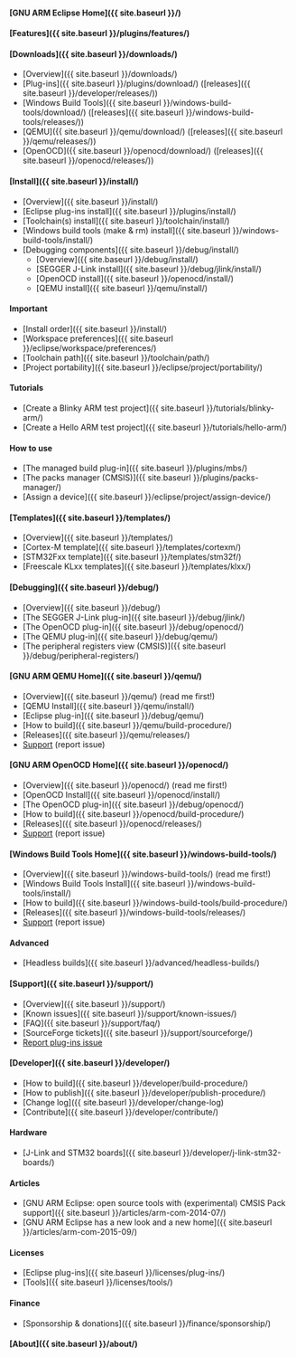 
#### [GNU ARM Eclipse Home]({{ site.baseurl }}/)

#### [Features]({{ site.baseurl }}/plugins/features/)

#### [Downloads]({{ site.baseurl }}/downloads/)

* [Overview]({{ site.baseurl }}/downloads/)
* [Plug-ins]({{ site.baseurl }}/plugins/download/) ([releases]({{ site.baseurl }}/developer/releases/))
* [Windows Build Tools]({{ site.baseurl }}/windows-build-tools/download/) ([releases]({{ site.baseurl }}/windows-build-tools/releases/))
* [QEMU]({{ site.baseurl }}/qemu/download/) ([releases]({{ site.baseurl }}/qemu/releases/))
* [OpenOCD]({{ site.baseurl }}/openocd/download/) ([releases]({{ site.baseurl }}/openocd/releases/))

#### [Install]({{ site.baseurl }}/install/)

* [Overview]({{ site.baseurl }}/install/)
* [Eclipse plug-ins install]({{ site.baseurl }}/plugins/install/)
* [Toolchain(s) install]({{ site.baseurl }}/toolchain/install/)
* [Windows build tools (make & rm) install]({{ site.baseurl }}/windows-build-tools/install/)
* [Debugging components]({{ site.baseurl }}/debug/install/)
  * [Overview]({{ site.baseurl }}/debug/install/)
  * [SEGGER J-Link install]({{ site.baseurl }}/debug/jlink/install/)
  * [OpenOCD install]({{ site.baseurl }}/openocd/install/)
  * [QEMU install]({{ site.baseurl }}/qemu/install/)

#### Important

* [Install order]({{ site.baseurl }}/install/)
* [Workspace preferences]({{ site.baseurl }}/eclipse/workspace/preferences/)
* [Toolchain path]({{ site.baseurl }}/toolchain/path/)
* [Project portability]({{ site.baseurl }}/eclipse/project/portability/)

#### Tutorials

* [Create a Blinky ARM test project]({{ site.baseurl }}/tutorials/blinky-arm/)
* [Create a Hello ARM test project]({{ site.baseurl }}/tutorials/hello-arm/)

#### How to use

* [The managed build plug-in]({{ site.baseurl }}/plugins/mbs/)
* [The packs manager (CMSIS)]({{ site.baseurl }}/plugins/packs-manager/)
* [Assign a device]({{ site.baseurl }}/eclipse/project/assign-device/)

#### [Templates]({{ site.baseurl }}/templates/)

* [Overview]({{ site.baseurl }}/templates/)
* [Cortex-M template]({{ site.baseurl }}/templates/cortexm/)
* [STM32Fxx template]({{ site.baseurl }}/templates/stm32f/)
* [Freescale KLxx templates]({{ site.baseurl }}/templates/klxx/)

#### [Debugging]({{ site.baseurl }}/debug/)

* [Overview]({{ site.baseurl }}/debug/)
* [The SEGGER J-Link plug-in]({{ site.baseurl }}/debug/jlink/)
* [The OpenOCD plug-in]({{ site.baseurl }}/debug/openocd/)
* [The QEMU plug-in]({{ site.baseurl }}/debug/qemu/)
* [The peripheral registers view (CMSIS)]({{ site.baseurl }}/debug/peripheral-registers/)

#### [GNU ARM QEMU Home]({{ site.baseurl }}/qemu/)

* [Overview]({{ site.baseurl }}/qemu/) (read me first!)
* [QEMU Install]({{ site.baseurl }}/qemu/install/)
* [Eclipse plug-in]({{ site.baseurl }}/debug/qemu/)
* [How to build]({{ site.baseurl }}/qemu/build-procedure/)
* [Releases]({{ site.baseurl }}/qemu/releases/)
* [Support](https://github.com/gnuarmeclipse/qemu/issues/1/) (report issue)

#### [GNU ARM OpenOCD Home]({{ site.baseurl }}/openocd/)

* [Overview]({{ site.baseurl }}/openocd/) (read me first!)
* [OpenOCD Install]({{ site.baseurl }}/openocd/install/)
* [The OpenOCD plug-in]({{ site.baseurl }}/debug/openocd/)
* [How to build]({{ site.baseurl }}/openocd/build-procedure/)
* [Releases]({{ site.baseurl }}/openocd/releases/)
* [Support](https://github.com/gnuarmeclipse/openocd/issues/1/)  (report issue)

#### [Windows Build Tools Home]({{ site.baseurl }}/windows-build-tools/)

* [Overview]({{ site.baseurl }}/windows-build-tools/) (read me first!)
* [Windows Build Tools Install]({{ site.baseurl }}/windows-build-tools/install/)
* [How to build]({{ site.baseurl }}/windows-build-tools/build-procedure/)
* [Releases]({{ site.baseurl }}/windows-build-tools/releases/)
* [Support](https://github.com/gnuarmeclipse/windows-build-tools/issues/1/) (report issue)

#### Advanced

* [Headless builds]({{ site.baseurl }}/advanced/headless-builds/)

#### [Support]({{ site.baseurl }}/support/)

* [Overview]({{ site.baseurl }}/support/)
* [Known issues]({{ site.baseurl }}/support/known-issues/)
* [FAQ]({{ site.baseurl }}/support/faq/)
* [SourceForge tickets]({{ site.baseurl }}/support/sourceforge/)
* [Report plug-ins issue](https://github.com/gnuarmeclipse/plug-ins/issues/1/)


#### [Developer]({{ site.baseurl }}/developer/)

* [How to build]({{ site.baseurl }}/developer/build-procedure/)
* [How to publish]({{ site.baseurl }}/developer/publish-procedure/)
* [Change log]({{ site.baseurl }}/developer/change-log)
* [Contribute]({{ site.baseurl }}/developer/contribute/)

#### Hardware

* [J-Link and STM32 boards]({{ site.baseurl }}/developer/j-link-stm32-boards/)

#### Articles

* [GNU ARM Eclipse: open source tools with (experimental) CMSIS Pack support]({{ site.baseurl }}/articles/arm-com-2014-07/)
* [GNU ARM Eclipse has a new look and a new home]({{ site.baseurl }}/articles/arm-com-2015-09/)

#### Licenses

* [Eclipse plug-ins]({{ site.baseurl }}/licenses/plug-ins/)
* [Tools]({{ site.baseurl }}/licenses/tools/)

#### Finance

* [Sponsorship & donations]({{ site.baseurl }}/finance/sponsorship/)

#### [About]({{ site.baseurl }}/about/)

